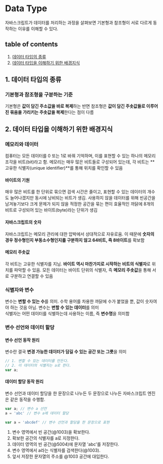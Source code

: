 # Data Type
자바스크립트가 데이터를 처리하는 과정을 살펴보면 기본형과 참조형이 서로 다르게 동작하는 이유를 이해할 수 있다.

## table of contents
1. [데이터 타입의 종류](#데이터-타입의-종류)
1. [데이터 타입을 이해하기 위한 배경지식](#데이터-타입을-이해하기-위한-배경지식)


## 1. 데이터 타입의 종류

### 기본형과 참조형을 구분하는 기준
기본형은 **값이 담긴 주소값을 바로 복제**하는 반면 참조형은 **값이 담긴 주솟값들로 이루어진 묶음을 가리키는 주솟값을 복제**한다는 점이 다름


## 2. 데이터 타입을 이해하기 위한 배경지식

### 메모리와 데이터
컴퓨터는 모든 데이터를 0 또는 1로 바꿔 기억하며, 이를 표현할 수 있는 하나의 메모리 조각을 비트(bit)라고 함. 메모리는 매우 많은 비트들로 구성되어 있는데, 각 비트는 **고유한 식별자(unique identifier)**를 통해 위치를 확인할 수 있음

#### 바이트의 기원
매우 많은 비트를 한 단위로 묶으면 검색 시간은 줄이고, 표현할 수 있는 데이터의 개수도 늘어나겠지만 동시에 낭비되는 비트가 생김. 사용하지 않을 데이터를 위해 빈공간을 남겨놓기보다 크게 문제가 되지 않을 적정한 공간을 묶는 편이 효율적인 까닭에 8개의 비트로 구성되어 있는 바이트(byte)라는 단위가 생김

#### 자바스크립트의 숫자
자바스크립트는 메모리 관리에 대한 압박에서 상대적으로 자유로움. 이 때문에 **숫자의 경우 정수형인지 부동소수형인지를 구분하지 않고 64비트, 즉 8바이트**를 확보함

#### 메모리 주솟값
각 비트는 고유한 식별자를 지님. **바이트 역시 마찬가지로 시작하는 비트의 식별자**로 위치를 파악할 수 있음. 모든 데이터는 바이트 단위의 식별자, 즉 **메모리 주솟값**을 통해 서로 구분하고 연결할 수 있음

### 식별자와 변수
변수는 **변할 수 있는 수**를 의미. 수학 용어를 차용한 까닭에 수가 붙었을 뿐, 값이 숫자여야 하는 것음 아님. 변수는 **변할 수 있는 데이터**를 의미  
식별자는 어떤 데이터를 식별하는데 사용하는 이름, 즉 **변수명**을 의미함  


### 변수 선언와 데이터 할당

#### 변수 선언 동작 원리
변수란 결국 **변경 가능한 데이터가 담길 수 있는 공간 또는 그릇**을 의미

```js
// 1. 변할 수 있는 데이터를 만든다. 
// 2. 이 데이터의 식별자는 a로 한다.
var a;
```

#### 데이터 할당 동작 원리
변수 선언과 데이터 할당을 한 문장으로 나누든 두 문장으로 나누든 자바스크립트 엔진은 같은 동작을 수행함.

```js
var a; // 변수 a 선언
a = 'abc' // 변수 a에 데이터 할당
 
var a = 'abcdef' // 변수 선언과 할당을 한 문장으로 표현
```

1. 변수 영역에서 빈 공간(@1003)을 확보한다.
1. 확보한 공간의 식별자를 a로 지정한다.
1. 데이터 영역의 빈 공간(@5004)에 문자열 'abc'를 저장한다.
1. 변수 영역에서 a라는 식별자를 검색한다(@1003).
1. 앞서 저장한 문자열의 주소를 @1003 공간에 대입한다.


